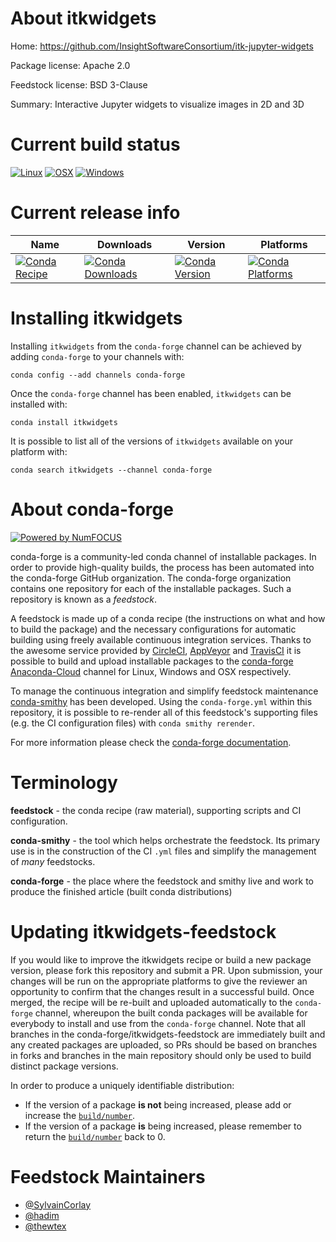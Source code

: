 <!--
# -*- mode: jinja -*-
-->

About itkwidgets
================

Home: https://github.com/InsightSoftwareConsortium/itk-jupyter-widgets

Package license: Apache 2.0

Feedstock license: BSD 3-Clause

Summary: Interactive Jupyter widgets to visualize images in 2D and 3D



Current build status
====================

[![Linux](https://img.shields.io/circleci/project/github/conda-forge/itkwidgets-feedstock/master.svg?label=Linux)](https://circleci.com/gh/conda-forge/itkwidgets-feedstock)
[![OSX](https://img.shields.io/travis/conda-forge/itkwidgets-feedstock/master.svg?label=macOS)](https://travis-ci.org/conda-forge/itkwidgets-feedstock)
[![Windows](https://img.shields.io/appveyor/ci/conda-forge/itkwidgets-feedstock/master.svg?label=Windows)](https://ci.appveyor.com/project/conda-forge/itkwidgets-feedstock/branch/master)

Current release info
====================

| Name | Downloads | Version | Platforms |
| --- | --- | --- | --- |
| [![Conda Recipe](https://img.shields.io/badge/recipe-itkwidgets-green.svg)](https://anaconda.org/conda-forge/itkwidgets) | [![Conda Downloads](https://img.shields.io/conda/dn/conda-forge/itkwidgets.svg)](https://anaconda.org/conda-forge/itkwidgets) | [![Conda Version](https://img.shields.io/conda/vn/conda-forge/itkwidgets.svg)](https://anaconda.org/conda-forge/itkwidgets) | [![Conda Platforms](https://img.shields.io/conda/pn/conda-forge/itkwidgets.svg)](https://anaconda.org/conda-forge/itkwidgets) |

Installing itkwidgets
=====================

Installing `itkwidgets` from the `conda-forge` channel can be achieved by adding `conda-forge` to your channels with:

```
conda config --add channels conda-forge
```

Once the `conda-forge` channel has been enabled, `itkwidgets` can be installed with:

```
conda install itkwidgets
```

It is possible to list all of the versions of `itkwidgets` available on your platform with:

```
conda search itkwidgets --channel conda-forge
```


About conda-forge
=================

[![Powered by NumFOCUS](https://img.shields.io/badge/powered%20by-NumFOCUS-orange.svg?style=flat&colorA=E1523D&colorB=007D8A)](http://numfocus.org)

conda-forge is a community-led conda channel of installable packages.
In order to provide high-quality builds, the process has been automated into the
conda-forge GitHub organization. The conda-forge organization contains one repository
for each of the installable packages. Such a repository is known as a *feedstock*.

A feedstock is made up of a conda recipe (the instructions on what and how to build
the package) and the necessary configurations for automatic building using freely
available continuous integration services. Thanks to the awesome service provided by
[CircleCI](https://circleci.com/), [AppVeyor](https://www.appveyor.com/)
and [TravisCI](https://travis-ci.org/) it is possible to build and upload installable
packages to the [conda-forge](https://anaconda.org/conda-forge)
[Anaconda-Cloud](https://anaconda.org/) channel for Linux, Windows and OSX respectively.

To manage the continuous integration and simplify feedstock maintenance
[conda-smithy](https://github.com/conda-forge/conda-smithy) has been developed.
Using the ``conda-forge.yml`` within this repository, it is possible to re-render all of
this feedstock's supporting files (e.g. the CI configuration files) with ``conda smithy rerender``.

For more information please check the [conda-forge documentation](https://conda-forge.org/docs/).

Terminology
===========

**feedstock** - the conda recipe (raw material), supporting scripts and CI configuration.

**conda-smithy** - the tool which helps orchestrate the feedstock.
                   Its primary use is in the construction of the CI ``.yml`` files
                   and simplify the management of *many* feedstocks.

**conda-forge** - the place where the feedstock and smithy live and work to
                  produce the finished article (built conda distributions)


Updating itkwidgets-feedstock
=============================

If you would like to improve the itkwidgets recipe or build a new
package version, please fork this repository and submit a PR. Upon submission,
your changes will be run on the appropriate platforms to give the reviewer an
opportunity to confirm that the changes result in a successful build. Once
merged, the recipe will be re-built and uploaded automatically to the
`conda-forge` channel, whereupon the built conda packages will be available for
everybody to install and use from the `conda-forge` channel.
Note that all branches in the conda-forge/itkwidgets-feedstock are
immediately built and any created packages are uploaded, so PRs should be based
on branches in forks and branches in the main repository should only be used to
build distinct package versions.

In order to produce a uniquely identifiable distribution:
 * If the version of a package **is not** being increased, please add or increase
   the [``build/number``](https://conda.io/docs/user-guide/tasks/build-packages/define-metadata.html#build-number-and-string).
 * If the version of a package **is** being increased, please remember to return
   the [``build/number``](https://conda.io/docs/user-guide/tasks/build-packages/define-metadata.html#build-number-and-string)
   back to 0.

Feedstock Maintainers
=====================

* [@SylvainCorlay](https://github.com/SylvainCorlay/)
* [@hadim](https://github.com/hadim/)
* [@thewtex](https://github.com/thewtex/)

